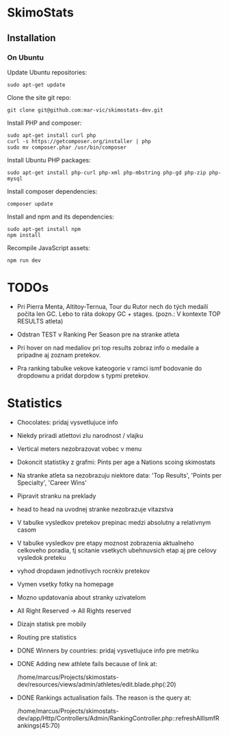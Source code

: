 # SkimoStats

## Installation

### On Ubuntu
Update Ubuntu repositories:
```
sudo apt-get update
```

Clone the site git repo:
```
git clone git@github.com:mar-vic/skimostats-dev.git
```

Install PHP and composer:
```
sudo apt-get install curl php
curl -s https://getcomposer.org/installer | php
sudo mv composer.phar /usr/bin/composer
```

Install Ubuntu PHP packages:
```
sudo apt-get install php-curl php-xml php-mbstring php-gd php-zip php-mysql
```

Install composer dependencies:
```
composer update
```

Install and npm and its dependencies:
```
sudo apt-get install npm
npm install
```

Recompile JavaScript assets:
```
npm run dev
```
# TODOs

* Pri Pierra Menta, Altitoy-Ternua, Tour du Rutor nech do tých medailí počíta
  len GC. Lebo to ráta dokopy GC + stages. (pozn.: V kontexte TOP RESULTS atleta)
  
* Odstran TEST v Ranking Per Season pre na stranke atleta

* Pri hover on nad medaliov pri top results zobraz info o medaile a pripadne aj
  zoznam pretekov.
  
* Pra ranking tabulke vekove kateogorie v ramci ismf bodovanie do dropdownu a
  pridat dorpdow s typmi pretekov.
  
# Statistics

* Chocolates: pridaj vysvetlujuce info

* Niekdy priradi atlettovi zlu narodnost / vlajku

* Vertical meters nezobrazovat vobec v menu

* Dokoncit statistiky z grafmi: Pints per age a Nations scoing skimostats

* Na stranke atleta sa nezobrazuju niektore data: 'Top Results', 'Points per
  Specialty', 'Career Wins'

* Pipravit stranku na preklady
  
* head to head na uvodnej stranke nezobrazuje vitazstva
  
* V tabulke vysledkov pretekov prepinac medzi absolutny a relativnym casom
  
* V tabulke vysledkov pre etapy moznost zobrazenia aktualneho celkoveho poradia,
  tj scitanie vsetkych ubehnuvsich etap aj pre celovy vysledok preteku

* vyhod dropdawn jednotlivych rocnkiv pretekov

* Vymen vsetky fotky na homepage

* Mozno updatovania about stranky uzivatelom
  
* All Right Reserved -> All Rights reserved

* Dizajn statisk pre mobily

* Routing pre statistics

* DONE Winners by countries: pridaj vysvetlujuce info pre metriku

* DONE Adding new athlete fails because of link at:

  /home/marcus/Projects/skimostats-dev/resources/views/admin/athletes/edit.blade.php(:20)

* DONE Rankings actualisation fails. The reason is the query at:

  /home/marcus/Projects/skimostats-dev/app/Http/Controllers/Admin/RankingController.php::refreshAllIsmfRankings(45:70)
